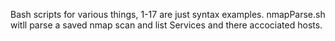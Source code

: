 Bash scripts for various things,
1-17 are just syntax examples. 
nmapParse.sh witll parse a saved nmap scan and list Services and there accociated hosts. 
